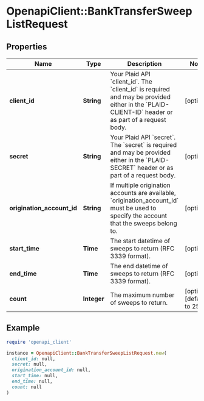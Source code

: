 # OpenapiClient::BankTransferSweepListRequest

## Properties

| Name | Type | Description | Notes |
| ---- | ---- | ----------- | ----- |
| **client_id** | **String** | Your Plaid API &#x60;client_id&#x60;. The &#x60;client_id&#x60; is required and may be provided either in the &#x60;PLAID-CLIENT-ID&#x60; header or as part of a request body. | [optional] |
| **secret** | **String** | Your Plaid API &#x60;secret&#x60;. The &#x60;secret&#x60; is required and may be provided either in the &#x60;PLAID-SECRET&#x60; header or as part of a request body. | [optional] |
| **origination_account_id** | **String** | If multiple origination accounts are available, &#x60;origination_account_id&#x60; must be used to specify the account that the sweeps belong to. | [optional] |
| **start_time** | **Time** | The start datetime of sweeps to return (RFC 3339 format). | [optional] |
| **end_time** | **Time** | The end datetime of sweeps to return (RFC 3339 format). | [optional] |
| **count** | **Integer** | The maximum number of sweeps to return. | [optional][default to 25] |

## Example

```ruby
require 'openapi_client'

instance = OpenapiClient::BankTransferSweepListRequest.new(
  client_id: null,
  secret: null,
  origination_account_id: null,
  start_time: null,
  end_time: null,
  count: null
)
```

